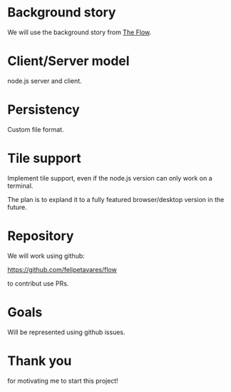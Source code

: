 # Background story

We will use the background story from [The Flow](http://ctrl-c.club/~philips/shortstories/2927938077851216750.html).

# Client/Server model

node.js server and client.

# Persistency

Custom file format.

# Tile support 

Implement tile support, even if the node.js version can only work on a terminal.

The plan is to expland it to a fully featured browser/desktop version in the future.

# Repository

We will work using github:

https://github.com/felipetavares/flow

to contribut use PRs.

# Goals

Will be represented using github issues.

# Thank you

for motivating me to start this project! 
